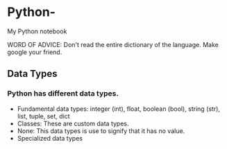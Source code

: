 # Python-
My Python notebook

WORD OF ADVICE: Don't read the entire dictionary of the language. Make google your friend.

## Data Types
### Python has different data types. 
* Fundamental data types: integer (int), float, boolean (bool), string (str), list, tuple, set, dict  
* Classes: These are custom data types.
* None: This data types is use to signify that it has no value. 
* Specialized data types
